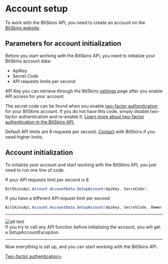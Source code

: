 ﻿# Account setup

To work with the BitSkins API, you need to create an account on the [BitSkins website](https://bitskins.com).

## Parameters for account initialization

Before you start working with the BitSkins API, you need to initialize your BitSkins account data:

* ApiKey
* Secret Code
* API requests limits per second

API Key you can retrieve through the BitSkins [settings](https://bitskins.com/settings) page after you enable API access for your account.

The secret code can be found when you enable [two-factor authentication](https://bitskins.com/settings) for your BitSkins account. If you do not have this code, simply disable two-factor authentication and re-enable it. [Learn more about two-factor authentication in the BitSkins API.](https://github.com/Captious99/BitSkinsApi/blob/master/docs/eng/account/two_factor_authentication.md)

Default API limits are 8 requests per second. [Contact](https://bitskins.com/contact) with BitSkins if you need higher limits.

## Account initialization

To initialize your account and start working with the BitSkins API, you just need to run one line of code.

If your API requests limit per second is 8

```csharp
BitSkinsApi.Account.AccountData.SetupAccount(ApiKey, SecreCode);
```

If you have a different API request limit per second

```csharp
BitSkinsApi.Account.AccountData.SetupAccount(ApiKey, SecretCode, Лимит API);
```

***
![alt text](https://img.icons8.com/color/48/000000/error.png "Warning icon")\
If you try to call any API function before initializing the account, you will get a _SetupAccountException_.
***

Now everything is set up, and you can start working with the BitSkins API.

[Two-factor authentication>](https://github.com/Captious99/BitSkinsApi/blob/master/docs/eng/account/two_factor_authentication.md)